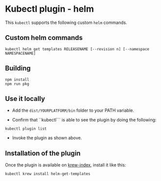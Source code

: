 # Kubectl plugin - helm

This ```kubectl``` supports the following custom ```helm``` commands.

## Custom helm commands

```
kubectl helm get templates RELEASENAME [--revision n] [--namespace NAMESPACENAME]
```

## Building

```
npm install
npm run pkg
```

## Use it locally

- Add the ```dist/YOURPLATFORM/bin``` folder to your PATH variable.

- Confirm that ``kubectl``` is able to see the plugin by doing the following:

```
kubectl plugin list
```

- Invoke the plugin as shown above.


## Installation of the plugin

Once the plugin is available on [krew-index](), install it like this:

```
kubectl krew install helm-get-templates
```
